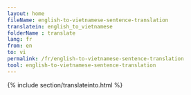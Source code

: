 ```yaml
---
layout: home
fileName: english-to-vietnamese-sentence-translation
translatein: english_to_vietnamese
folderName : translate
lang: fr
from: en
to: vi
permalink: /fr/english-to-vietnamese-sentence-translation
tool: english-to-vietnamese-sentence-translation
---
```

{% include section/translateinto.html %}